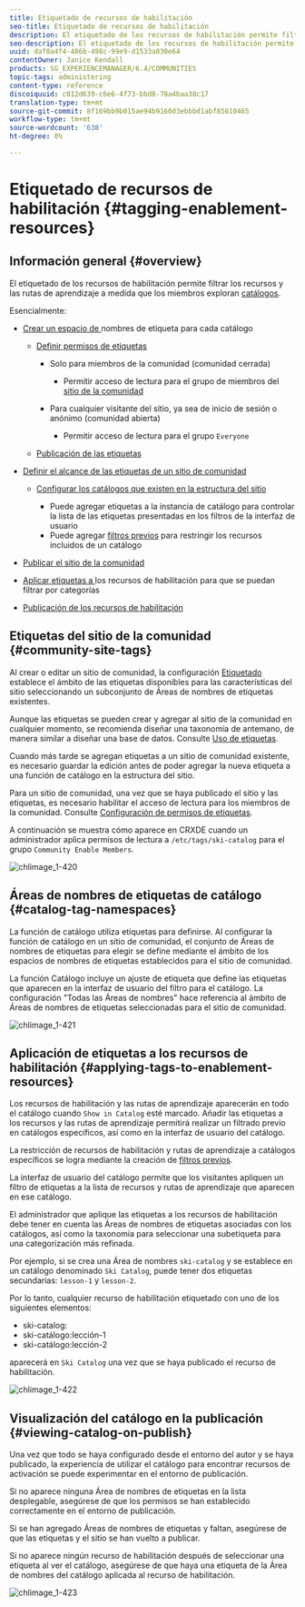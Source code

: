 ```yaml
---
title: Etiquetado de recursos de habilitación
seo-title: Etiquetado de recursos de habilitación
description: El etiquetado de los recursos de habilitación permite filtrar los recursos y las rutas de aprendizaje a medida que los miembros exploran los catálogos
seo-description: El etiquetado de los recursos de habilitación permite filtrar los recursos y las rutas de aprendizaje a medida que los miembros exploran los catálogos
uuid: daf8a4f4-486b-498c-99e9-d1533a830e64
contentOwner: Janice Kendall
products: SG_EXPERIENCEMANAGER/6.4/COMMUNITIES
topic-tags: administering
content-type: reference
discoiquuid: c012d639-c6e6-4f73-bbd8-78a4baa38c17
translation-type: tm+mt
source-git-commit: 8f169bb9b015ae94b9160d3ebbbd1abf85610465
workflow-type: tm+mt
source-wordcount: '638'
ht-degree: 0%

---
```



# Etiquetado de recursos de habilitación {#tagging-enablement-resources}

## Información general {#overview}

El etiquetado de los recursos de habilitación permite filtrar los recursos y las rutas de aprendizaje a medida que los miembros exploran [catálogos](functions.md#catalog-function).

Esencialmente:

* [Crear un espacio de ](../../help/sites-administering/tags.md#creating-a-namespace) nombres de etiqueta para cada catálogo

   * [Definir permisos de etiquetas](../../help/sites-administering/tags.md#setting-tag-permissions)

      * Solo para miembros de la comunidad (comunidad cerrada)

         * Permitir acceso de lectura para el grupo de miembros del [sitio de la comunidad](users.md#publish-group-roles)
      * Para cualquier visitante del sitio, ya sea de inicio de sesión o anónimo (comunidad abierta)

         * Permitir acceso de lectura para el grupo `Everyone`
   * [Publicación de las etiquetas](../../help/sites-administering/tags.md#publishing-tags)



* [Definir el alcance de las etiquetas de un sitio de comunidad](sites-console.md#tagging)

   * [Configurar los catálogos que existen en la estructura del sitio](functions.md#catalog-function)

      * Puede agregar etiquetas a la instancia de catálogo para controlar la lista de las etiquetas presentadas en los filtros de la interfaz de usuario
      * Puede agregar [filtros previos](catalog-developer-essentials.md#pre-filters) para restringir los recursos incluidos de un catálogo

* [Publicar el sitio de la comunidad](sites-console.md#publishing-the-site)
* [Aplicar etiquetas a ](resources.md#create-a-resource) los recursos de habilitación para que se puedan filtrar por categorías
* [Publicación de los recursos de habilitación](resources.md#publish)

## Etiquetas del sitio de la comunidad {#community-site-tags}

Al crear o editar un sitio de comunidad, la configuración [Etiquetado](sites-console.md#tagging) establece el ámbito de las etiquetas disponibles para las características del sitio seleccionando un subconjunto de Áreas de nombres de etiquetas existentes.

Aunque las etiquetas se pueden crear y agregar al sitio de la comunidad en cualquier momento, se recomienda diseñar una taxonomía de antemano, de manera similar a diseñar una base de datos. Consulte [Uso de etiquetas](../../help/sites-authoring/tags.md).

Cuando más tarde se agregan etiquetas a un sitio de comunidad existente, es necesario guardar la edición antes de poder agregar la nueva etiqueta a una función de catálogo en la estructura del sitio.

Para un sitio de comunidad, una vez que se haya publicado el sitio y las etiquetas, es necesario habilitar el acceso de lectura para los miembros de la comunidad. Consulte [Configuración de permisos de etiquetas](../../help/sites-administering/tags.md#setting-tag-permissions).

A continuación se muestra cómo aparece en CRXDE cuando un administrador aplica permisos de lectura a `/etc/tags/ski-catalog` para el grupo `Community Enable Members`.

![chlimage_1-420](assets/chlimage_1-420.png)

## Áreas de nombres de etiquetas de catálogo {#catalog-tag-namespaces}

La función de catálogo utiliza etiquetas para definirse. Al configurar la función de catálogo en un sitio de comunidad, el conjunto de Áreas de nombres de etiquetas para elegir se define mediante el ámbito de los espacios de nombres de etiquetas establecidos para el sitio de comunidad.

La función Catálogo incluye un ajuste de etiqueta que define las etiquetas que aparecen en la interfaz de usuario del filtro para el catálogo. La configuración &quot;Todas las Áreas de nombres&quot; hace referencia al ámbito de Áreas de nombres de etiquetas seleccionadas para el sitio de comunidad.

![chlimage_1-421](assets/chlimage_1-421.png)

## Aplicación de etiquetas a los recursos de habilitación {#applying-tags-to-enablement-resources}

Los recursos de habilitación y las rutas de aprendizaje aparecerán en todo el catálogo cuando `Show in Catalog` esté marcado. Añadir las etiquetas a los recursos y las rutas de aprendizaje permitirá realizar un filtrado previo en catálogos específicos, así como en la interfaz de usuario del catálogo.

La restricción de recursos de habilitación y rutas de aprendizaje a catálogos específicos se logra mediante la creación de [filtros previos](catalog-developer-essentials.md#pre-filters).

La interfaz de usuario del catálogo permite que los visitantes apliquen un filtro de etiquetas a la lista de recursos y rutas de aprendizaje que aparecen en ese catálogo.

El administrador que aplique las etiquetas a los recursos de habilitación debe tener en cuenta las Áreas de nombres de etiquetas asociadas con los catálogos, así como la taxonomía para seleccionar una subetiqueta para una categorización más refinada.

Por ejemplo, si se crea una Área de nombres `ski-catalog` y se establece en un catálogo denominado `Ski Catalog`, puede tener dos etiquetas secundarias: `lesson-1` y `lesson-2`.

Por lo tanto, cualquier recurso de habilitación etiquetado con uno de los siguientes elementos:

* ski-catalog:
* ski-catálogo:lección-1
* ski-catálogo:lección-2

aparecerá en `Ski Catalog` una vez que se haya publicado el recurso de habilitación.

![chlimage_1-422](assets/chlimage_1-422.png)

## Visualización del catálogo en la publicación {#viewing-catalog-on-publish}

Una vez que todo se haya configurado desde el entorno del autor y se haya publicado, la experiencia de utilizar el catálogo para encontrar recursos de activación se puede experimentar en el entorno de publicación.

Si no aparece ninguna Área de nombres de etiquetas en la lista desplegable, asegúrese de que los permisos se han establecido correctamente en el entorno de publicación.

Si se han agregado Áreas de nombres de etiquetas y faltan, asegúrese de que las etiquetas y el sitio se han vuelto a publicar.

Si no aparece ningún recurso de habilitación después de seleccionar una etiqueta al ver el catálogo, asegúrese de que haya una etiqueta de la Área de nombres del catálogo aplicada al recurso de habilitación.

![chlimage_1-423](assets/chlimage_1-423.png)

